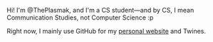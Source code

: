 Hi! I'm @ThePlasmak, and I'm a CS student—and by CS, I mean Communication Studies, not Computer Science :p

Right now, I mainly use GitHub for my [personal website](www.sarahmakmq.com) and Twines.
